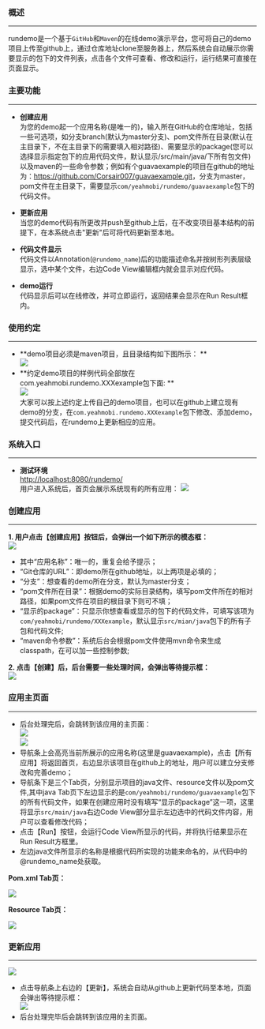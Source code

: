 ### 概述

* * *
rundemo是一个基于`GitHub`和`Maven`的在线demo演示平台，您可将自己的demo项目上传至github上，通过仓库地址clone至服务器上，然后系统会自动展示你需要显示的包下的文件列表，点击各个文件可查看、修改和运行，运行结果可直接在页面显示。

### 主要功能

* * *
* **创建应用**  
	为您的demo起一个应用名称(是唯一的)，输入所在GitHub的仓库地址，包括一些可选项，如分支branch(默认为master分支)、pom文件所在目录(默认在主目录下，不在主目录下的需要填入相对路径)、需要显示的package(您可以选择显示指定包下的应用代码文件，默认显示/src/main/java/下所有包文件)以及maven的一些命令参数；例如有个guavaexample的项目在github的地址为：<https://github.com/Corsair007/guavaexample.git>，分支为master，pom文件在主目录下，需要显示`com/yeahmobi/rundemo/guavaexample`包下的代码文件。   
	
* **更新应用**   
	当您的demo代码有所更改并push至github上后，在不改变项目基本结构的前提下，在本系统点击"更新"后可将代码更新至本地。
* **代码文件显示**   
	代码文件以Annotation(`@rundemo_name`)后的功能描述命名并按树形列表层级显示，选中某个文件，右边Code View编辑框内就会显示对应代码。
* **demo运行**   
	代码显示后可以在线修改，并可立即运行，返回结果会显示在Run Result框内。

### 使用约定   

* * *
* **demo项目必须是maven项目，且目录结构如下图所示： **   
![](images/docImgs/project_org_1.jpg)   
* **约定demo项目的样例代码全部放在com.yeahmobi.rundemo.XXXexample包下面: **    
![](images/docImgs/project_org_2.jpg)   
大家可以按上述约定上传自己的demo项目，也可以在github上建立现有demo的分支，在`com.yeahmobi.rundemo.XXXexample`包下修改、添加demo，提交代码后，在rundemo上更新相应的应用。

### 系统入口   

* * *
* **测试环境**  
	<http://localhost:8080/rundemo/>    
	用户进入系统后，首页会展示系统现有的所有应用：
![](images/docImgs/home.jpg)

### 创建应用   

* * *
**1. 用户点击【创建应用】按钮后，会弹出一个如下所示的模态框：**  
![](images/docImgs/createappform.jpg)
* 其中“应用名称”：唯一的，重复会给予提示；
* “Git仓库的URL”：即demo所在github地址，以上两项是必填的；
* “分支”：想查看的demo所在分支，默认为master分支；
* “pom文件所在目录”：根据demo的实际目录结构，填写pom文件所在的相对路径，如果pom文件在项目的根目录下则可不填；
* “显示的package”：只显示你想查看或显示的包下的代码文件，可填写该项为`com/yeahmobi/rundemo/XXXexample`，默认显示`src/mian/java`包下的所有子包和代码文件;
* “maven命令参数”：系统后台会根据pom文件使用mvn命令来生成classpath，在可以加一些控制参数;   
 
**2. 点击【创建】后，后台需要一些处理时间，会弹出等待提示框：**   
![](images/docImgs/createwait.jpg)

### 应用主页面   

* * *
* 后台处理完后，会跳转到该应用的主页面：   
![](images/docImgs/apphome1.jpg)  
![](images/docImgs/apphome2.jpg)
* 导航条上会高亮当前所展示的应用名称(这里是guavaexample)，点击【所有应用】将返回首页，右边显示该项目在github上的地址，用户可以建立分支修改和完善demo；  
* 导航条下是三个Tab页，分别显示项目的java文件、resource文件以及pom文件,其中java	Tab页下左边显示的是`com/yeahmobi/rundemo/guavaexample`包下的所有代码文件，如果在创建应用时没有填写“显示的package”这一项，这里将显示`src/main/java`右边Code View部分显示左边选中的代码文件内容，用户可以查看修改代码；   
* 点击【Run】按钮，会运行Code View所显示的代码，并将执行结果显示在Run Result方框里。  
* 左边java文件所显示的名称是根据代码所实现的功能来命名的，从代码中的@rundemo_name处获取。   
   
   
**Pom.xml Tab页：**  
    
![](images/docImgs/pom.jpg)  
  
**Resource Tab页：**   
   
![](images/docImgs/resource.jpg)

### 更新应用   

* * *
![](images/docImgs/nav.jpg)   

* 点击导航条上右边的【更新】，系统会自动从github上更新代码至本地，页面会弹出等待提示框：   
![](images/docImgs/updatewait.jpg)   
* 后台处理完毕后会跳转到该应用的主页面。
